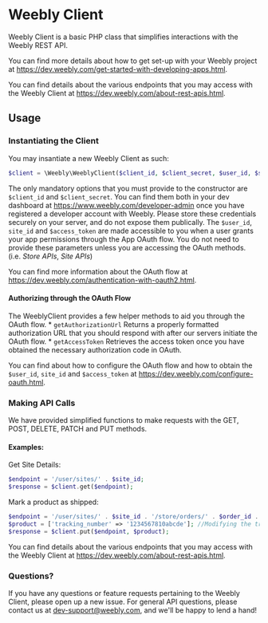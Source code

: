 # Weebly Client

Weebly Client is a basic PHP class that simplifies interactions with the Weebly REST API.

You can find more details about how to get set-up with your Weebly project at <https://dev.weebly.com/get-started-with-developing-apps.html>.

You can find details about the various endpoints that you may access with the Weebly Client at <https://dev.weebly.com/about-rest-apis.html>.

## Usage

### Instantiating the Client

You may insantiate a new Weebly Client as such:

```php
$client = \Weebly\WeeblyClient($client_id, $client_secret, $user_id, $site_id, $access_token);
```

The only mandatory options that you must provide to the constructor are `$client_id` and `$client_secret`. You can find them both in your dev dashboard at <https://www.weebly.com/developer-admin> once you have registered a developer account with Weebly.
Please store these credentials securely on your server, and do not expose them publically.
The `$user_id`, `site_id` and `$access_token` are made accessible to you when a user grants your app permissions through the App OAuth flow. You do not need to provide these parameters unless you are accessing the OAuth methods. (i.e. _*Store APIs*_, _*Site APIs*_)

You can find more information about the OAuth flow at <https://dev.weebly.com/authentication-with-oauth2.html>.

#### Authorizing through the OAuth Flow
The WeeblyClient provides a few helper methods to aid you through the OAuth flow.
    * `getAuthorizationUrl` Returns a properly formatted authorization URL that you should respond with after our servers initiate the OAuth flow.
    * `getAccessToken` Retrieves the access token once you have obtained the necessary authorization code in OAuth.

You can find about how to configure the OAuth flow and how to obtain the `$user_id`, `site_id` and `$access_token` at <https://dev.weebly.com/configure-oauth.html>.


### Making API Calls
We have provided simplified functions to make requests with the GET, POST, DELETE, PATCH and PUT methods.

#### Examples:
Get Site Details:

```php
$endpoint = '/user/sites/' . $site_id;
$response = $client.get($endpoint);
```

Mark a product as shipped:
```php
$endpoint = '/user/sites/' . $site_id . '/store/orders/' . $order_id . '/shipments/' . $order_shipment_id;
$product = ['tracking_number' => '1234567810abcde']; //Modifying the tracking_number on an unshipped product will mark it as shipped as well!
$response = $client.put($endpoint, $product);
```

You can find details about the various endpoints that you may access with the Weebly Client at <https://dev.weebly.com/about-rest-apis.html>.

### Questions?
If you have any questions or feature requests pertaining to the Weebly Client, please open up a new issue.
For general API questions, please contact us at dev-support@weebly.com, and we'll be happy to lend a hand!